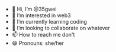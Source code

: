 - 👋 Hi, I’m @35gwei
- 👀 I’m interested in web3
- 🌱 I’m currently learning coding
- 💞️ I’m looking to collaborate on whatever
- 📫 How to reach me don't
- 😄 Pronouns: she/her


<!---
35gwei/35gwei is a ✨ special ✨ repository because its `README.md` (this file) appears on your GitHub profile.
You can click the Preview link to take a look at your changes.
--->
